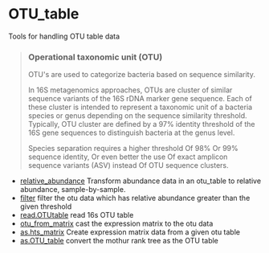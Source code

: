 ﻿# OTU_table

Tools for handling OTU table data
> ### Operational taxonomic unit (OTU)
>  
>  OTU's are used to categorize bacteria based on sequence similarity.
>  
>  In 16S metagenomics approaches, OTUs are cluster of similar sequence variants of the 
>  16S rDNA marker gene sequence. Each of these cluster is intended to represent a 
>  taxonomic unit of a bacteria species or genus depending on the sequence similarity 
>  threshold. Typically, OTU cluster are defined by a 97% identity threshold of the 16S 
>  gene sequences to distinguish bacteria at the genus level.
> 
>  Species separation requires a higher threshold Of 98% Or 99% sequence identity, Or 
>  even better the use Of exact amplicon sequence variants (ASV) instead Of OTU sequence 
>  clusters.

+ [relative_abundance](OTU_table/relative_abundance.1) Transform abundance data in an otu_table to relative abundance, sample-by-sample. 
+ [filter](OTU_table/filter.1) filter the otu data which has relative abundance greater than the given threshold
+ [read.OTUtable](OTU_table/read.OTUtable.1) read 16s OTU table
+ [otu_from_matrix](OTU_table/otu_from_matrix.1) cast the expression matrix to the otu data
+ [as.hts_matrix](OTU_table/as.hts_matrix.1) Create expression matrix data from a given otu table
+ [as.OTU_table](OTU_table/as.OTU_table.1) convert the mothur rank tree as the OTU table
